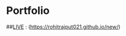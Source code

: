 # Portfolio
##[LIVE](https://rohitrajput021.github.io/new/) : (https://rohitrajput021.github.io/new/)
